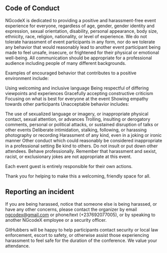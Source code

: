 ## Code of Conduct

NGcodeX is dedicated to providing a positive and harassment-free event experience for everyone, regardless of age, gender, gender identity and expression, sexual 
orientation, disability, personal appearance, body size, ethnicity, race, religion, nationality, or level of experience. We do not tolerate harassment of event 
participants in any form, nor do we tolerate any behavior that would reasonably lead to another event participant being made to feel unsafe, insecure, or frightened 
for their physical or emotional well-being. All communication should be appropriate for a professional audience including people of many different backgrounds.

Examples of encouraged behavior that contributes to a positive environment include:

Using welcoming and inclusive language
Being respectful of differing viewpoints and experiences
Gracefully accepting constructive criticism
Focusing on what is best for everyone at the event
Showing empathy towards other participants
Unacceptable behavior includes:

The use of sexualized language or imagery, or inappropriate physical contact, sexual attention, or advances
Trolling, insulting or derogatory comments, personal or political attacks, or sustained disruption of talks or other events
Deliberate intimidation, stalking, following, or harassing photography or recording
Harassment of any kind, even in a joking or ironic manner
Other conduct which could reasonably be considered inappropriate in a professional setting
Be kind to others. Do not insult or put down other attendees. Behave professionally. Remember that harassment and sexist, racist, or exclusionary jokes are not
appropriate at this event.

Each event guest is entirely responsible for their own actions.

Thank you for helping to make this a welcoming, friendly space for all.

## Reporting an incident
If you are being harassed, notice that someone else is being harassed, or have any other concerns, please contact the organizer by email ngcodex@gmail.com or 
phone/text (+237692077005), or by speaking to another NGcodeX employee or a security officer.

GitHubbers will be happy to help participants contact security or local law enforcement, escort to safety, or otherwise assist those experiencing harassment to feel
safe for the duration of the conference. We value your attendance.

